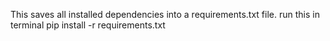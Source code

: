 This saves all installed dependencies into a requirements.txt file.
run this in terminal
pip install -r requirements.txt
